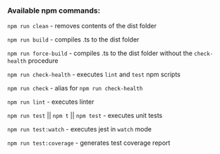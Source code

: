 ### Available npm commands:

`npm run clean` - removes contents of the dist folder

`npm run build` - compiles .ts to the dist folder

`npm run force-build` - compiles .ts to the dist folder without the `check-health` procedure

`npm run check-health` - executes `lint` and `test` npm scripts

`npm run check` - alias for `npm run check-health`

`npm run lint` - executes linter

`npm run test` || `npm t` || `npm test` - executes unit tests

`npm run test:watch` - executes jest in `watch` mode

`npm run test:coverage` - generates test coverage report
